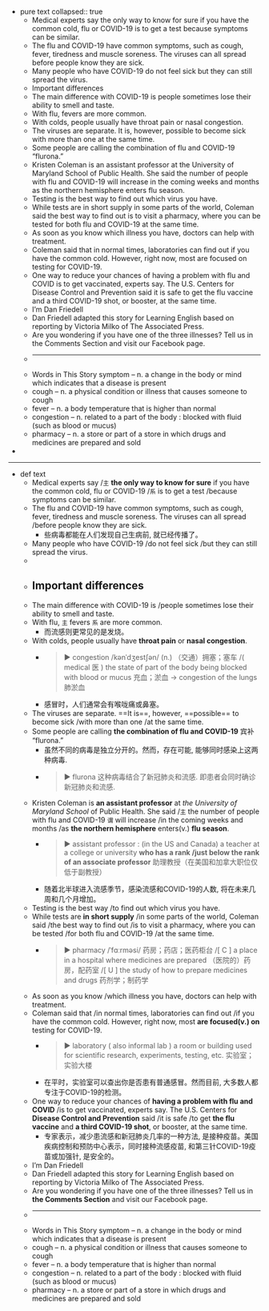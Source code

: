 - pure text
  collapsed:: true
	- Medical experts say the only way to know for sure if you have the common cold, flu or COVID-19 is to get a test because symptoms can be similar.
	- The flu and COVID-19 have common symptoms, such as cough, fever, tiredness and muscle soreness. The viruses can all spread before people know they are sick.
	- Many people who have COVID-19 do not feel sick but they can still spread the virus.
	- Important differences
	- The main difference with COVID-19 is people sometimes lose their ability to smell and taste.
	- With flu, fevers are more common.
	- With colds, people usually have throat pain or nasal congestion.
	- The viruses are separate. It is, however, possible to become sick with more than one at the same time.
	- Some people are calling the combination of flu and COVID-19 “flurona.”
	- Kristen Coleman is an assistant professor at the University of Maryland School of Public Health. She said the number of people with flu and COVID-19 will increase in the coming weeks and months as the northern hemisphere enters flu season.
	- Testing is the best way to find out which virus you have.
	- While tests are in short supply in some parts of the world, Coleman said the best way to find out is to visit a pharmacy, where you can be tested for both flu and COVID-19 at the same time.
	- As soon as you know which illness you have, doctors can help with treatment.
	- Coleman said that in normal times, laboratories can find out if you have the common cold. However, right now, most are focused on testing for COVID-19.
	- One way to reduce your chances of having a problem with flu and COVID is to get vaccinated, experts say. The U.S. Centers for Disease Control and Prevention said it is safe to get the flu vaccine and a third COVID-19 shot, or booster, at the same time.
	- I’m Dan Friedell
	- Dan Friedell adapted this story for Learning English based on reporting by Victoria Milko of The Associated Press.
	- Are you wondering if you have one of the three illnesses? Tell us in the Comments Section and visit our Facebook page.
	- ____________________________________________________________________
	- Words in This Story
	  symptom – n. a change in the body or mind which indicates that a disease is present
	- cough – n. a physical condition or illness that causes someone to cough
	- fever – n. a body temperature that is higher than normal
	- congestion – n. related to a part of the body : blocked with fluid (such as blood or mucus)
	- pharmacy – n. a store or part of a store in which drugs and medicines are prepared and sold
-
- ---
- def text
	- Medical experts say /`主` **the only way to know for sure** if you have the common cold, flu or COVID-19 /`系` is to get a test /because symptoms can be similar.
	- The flu and COVID-19 have common symptoms, such as cough, fever, tiredness and muscle soreness. The viruses can all spread /before people know they are sick.
		- 些病毒都能在人们发现自己生病前, 就已经传播了。
	- Many people who have COVID-19 /do not feel sick /but they can still spread the virus.
	-
	- ## Important differences
	- The main difference with COVID-19 is /people sometimes lose their ability to smell and taste.
	- With flu, `主` fevers `系` are more common.
		- 而流感则更常见的是发烧。
	- With colds, people usually have **throat pain** or **nasal congestion**.
		- > ▶ congestion  /kənˈdʒestʃən/  (n.) （交通）拥塞；塞车 /( medical 医 ) the state of part of the body being blocked with blood or mucus 充血；淤血
		  -> congestion of the lungs 肺淤血
		- 感冒时，人们通常会有喉咙痛或鼻塞。
	- The viruses are separate. ==It is==, however, ==possible== to become sick /with more than one /at the same time.
	- Some people are calling **the combination of flu and COVID-19** 宾补 “flurona.”
		- 虽然不同的病毒是独立分开的。然而，存在可能, 能够同时感染上这两种病毒.
		- > ▶ flurona 这种病毒结合了新冠肺炎和流感. 即患者会同时确诊新冠肺炎和流感.
	- Kristen Coleman is **an assistant professor** at _the University of Maryland School_ of Public Health. She said /`主` the number of people with flu and COVID-19 `谓` will increase /in the coming weeks and months /as **the northern hemisphere** enters(v.) **flu season**.
		- > ▶ assistant professor : (in the US and Canada) a teacher at a college or university **who has a rank /just below the rank of an associate professor** 助理教授（在美国和加拿大职位仅低于副教授）
		- 随着北半球进入流感季节，感染流感和COVID-19的人数, 将在未来几周和几个月增加。
	- Testing is the best way /to find out which virus you have.
	- While tests are **in short supply** /in some parts of the world, Coleman said /the best way to find out /is to visit a pharmacy, where you can be tested /for both flu and COVID-19 /at the same time.
		- > ▶ pharmacy  /ˈfɑːrməsi/  药房；药店；医药柜台 /[ C ] a place in a hospital where medicines are prepared （医院的）药房，配药室 /[ U ] the study of how to prepare medicines and drugs 药剂学；制药学
	- As soon as you know /which illness you have, doctors can help with treatment.
	- Coleman said that /in normal times, laboratories can find out /if you have the common cold. However, right now, most **are focused(v.) on** testing for COVID-19.
		- > ▶ laboratory ( also informal lab ) a room or building used for scientific research, experiments, testing, etc. 实验室；实验大楼
		- 在平时，实验室可以查出你是否患有普通感冒。然而目前, 大多数人都专注于COVID-19的检测。
	- One way to reduce your chances of **having a problem with flu and COVID** /is to get vaccinated, experts say. The U.S. Centers for **Disease Control and Prevention** said /it is safe /to get **the flu vaccine** and **a third COVID-19 shot**, or booster, at the same time.
		- 专家表示，减少患流感和新冠肺炎几率的一种方法, 是接种疫苗。美国疾病控制和预防中心表示，同时接种流感疫苗, 和第三针COVID-19疫苗或加强针, 是安全的。
	- I’m Dan Friedell
	- Dan Friedell adapted this story for Learning English based on reporting by Victoria Milko of The Associated Press.
	- Are you wondering if you have one of the three illnesses? Tell us in **the Comments Section** and visit our Facebook page.
	- ____________________________________________________________________
	- Words in This Story
	  symptom – n. a change in the body or mind which indicates that a disease is present
	- cough – n. a physical condition or illness that causes someone to cough
	- fever – n. a body temperature that is higher than normal
	- congestion – n. related to a part of the body : blocked with fluid (such as blood or mucus)
	- pharmacy – n. a store or part of a store in which drugs and medicines are prepared and sold
